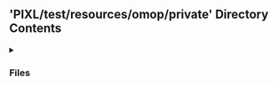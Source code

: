 ## 'PIXL/test/resources/omop/private' Directory Contents

<details>
<summary>
<h3> Files </h3> 

</summary>

| **Data** | **User docs** |
| :--- | :--- |
| PERSON_LINKS.parquet | README.md |
| PROCEDURE_OCCURRENCE_LINKS.parquet | |

</details>

